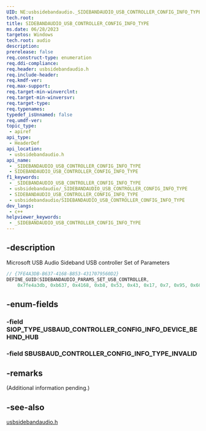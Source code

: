 ```yaml
---
UID: NE:usbsidebandaudio._SIDEBANDAUDIO_USB_CONTROLLER_CONFIG_INFO_TYPE
tech.root: 
title: SIDEBANDAUDIO_USB_CONTROLLER_CONFIG_INFO_TYPE
ms.date: 06/28/2023
targetos: Windows
tech.root: audio
description: 
prerelease: false
req.construct-type: enumeration
req.ddi-compliance: 
req.header: usbsidebandaudio.h
req.include-header: 
req.kmdf-ver: 
req.max-support: 
req.target-min-winverclnt: 
req.target-min-winversvr: 
req.target-type: 
req.typenames: 
typedef_isUnnamed: false
req.umdf-ver: 
topic_type:
 - apiref
api_type:
 - HeaderDef
api_location:
 - usbsidebandaudio.h
api_name:
 - _SIDEBANDAUDIO_USB_CONTROLLER_CONFIG_INFO_TYPE
 - SIDEBANDAUDIO_USB_CONTROLLER_CONFIG_INFO_TYPE
f1_keywords:
 - _SIDEBANDAUDIO_USB_CONTROLLER_CONFIG_INFO_TYPE
 - usbsidebandaudio/_SIDEBANDAUDIO_USB_CONTROLLER_CONFIG_INFO_TYPE
 - SIDEBANDAUDIO_USB_CONTROLLER_CONFIG_INFO_TYPE
 - usbsidebandaudio/SIDEBANDAUDIO_USB_CONTROLLER_CONFIG_INFO_TYPE
dev_langs:
 - c++
helpviewer_keywords:
 - _SIDEBANDAUDIO_USB_CONTROLLER_CONFIG_INFO_TYPE
---
```


## -description

Microsoft USB Audio Sideband USB controller Set of Parameters

```cpp
// {7FE4A3DB-B637-4168-B853-4317079560D2}
DEFINE_GUID(SIDEBANDAUDIO_PARAMS_SET_USB_CONTROLLER,
    0x7fe4a3db, 0xb637, 0x4168, 0xb8, 0x53, 0x43, 0x17, 0x7, 0x95, 0x60, 0xd2);
```

## -enum-fields

### -field SIOP_TYPE_USBAUD_CONTROLLER_CONFIG_INFO_DEVICE_BEHIND_HUB

### -field SBUSBAUD_CONTROLLER_CONFIG_INFO_TYPE_INVALID

## -remarks

(Additional information pending.)

## -see-also

[usbsidebandaudio.h](index.md)
